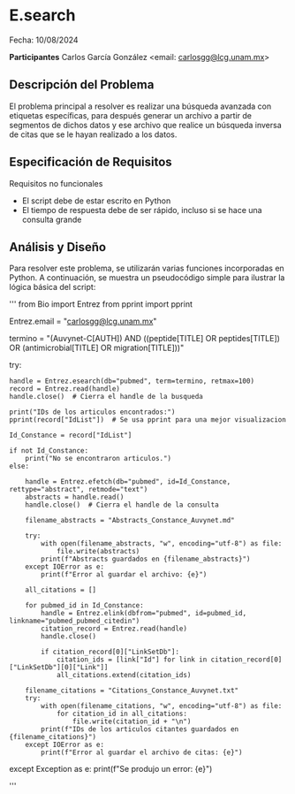 # E.search

Fecha: 10/08/2024

**Participantes**
Carlos García González <email: carlosgg@lcg.unam.mx>


## Descripción del Problema

El problema principal a resolver es realizar una búsqueda avanzada con etiquetas específicas, para después generar un archivo a partir de segmentos de dichos datos y ese archivo que realice un búsqueda inversa de citas que se le hayan realizado a los datos.

## Especificación de Requisitos

Requisitos no funcionales

- El script debe de estar escrito en Python
- El tiempo de respuesta debe de ser rápido, incluso si se hace una consulta grande


## Análisis y Diseño

Para resolver este problema, se utilizarán varias funciones incorporadas en Python. A continuación, se muestra un pseudocódigo simple para ilustrar la lógica básica del script:

'''
from Bio import Entrez
from pprint import pprint

Entrez.email = "carlosgg@lcg.unam.mx"

termino = "(Auvynet-C[AUTH]) AND ((peptide[TITLE] OR peptides[TITLE]) OR (antimicrobial[TITLE] OR migration[TITLE]))"

try:

    handle = Entrez.esearch(db="pubmed", term=termino, retmax=100)
    record = Entrez.read(handle)
    handle.close()  # Cierra el handle de la busqueda

    print("IDs de los articulos encontrados:")
    pprint(record["IdList"])  # Se usa pprint para una mejor visualizacion

    Id_Constance = record["IdList"]

    if not Id_Constance:
        print("No se encontraron articulos.")
    else:
       
        handle = Entrez.efetch(db="pubmed", id=Id_Constance, rettype="abstract", retmode="text")
        abstracts = handle.read()
        handle.close()  # Cierra el handle de la consulta

        filename_abstracts = "Abstracts_Constance_Auvynet.md"

        try:
            with open(filename_abstracts, "w", encoding="utf-8") as file:
                file.write(abstracts)
            print(f"Abstracts guardados en {filename_abstracts}")
        except IOError as e:
            print(f"Error al guardar el archivo: {e}")
            
        all_citations = []

        for pubmed_id in Id_Constance:
            handle = Entrez.elink(dbfrom="pubmed", id=pubmed_id, linkname="pubmed_pubmed_citedin")
            citation_record = Entrez.read(handle)
            handle.close()

            if citation_record[0]["LinkSetDb"]:
                citation_ids = [link["Id"] for link in citation_record[0]["LinkSetDb"][0]["Link"]]
                all_citations.extend(citation_ids)

        filename_citations = "Citations_Constance_Auvynet.txt"
        try:
            with open(filename_citations, "w", encoding="utf-8") as file:
                for citation_id in all_citations:
                    file.write(citation_id + "\n")
            print(f"IDs de los articulos citantes guardados en {filename_citations}")
        except IOError as e:
            print(f"Error al guardar el archivo de citas: {e}")

except Exception as e:
    print(f"Se produjo un error: {e}")

'''




